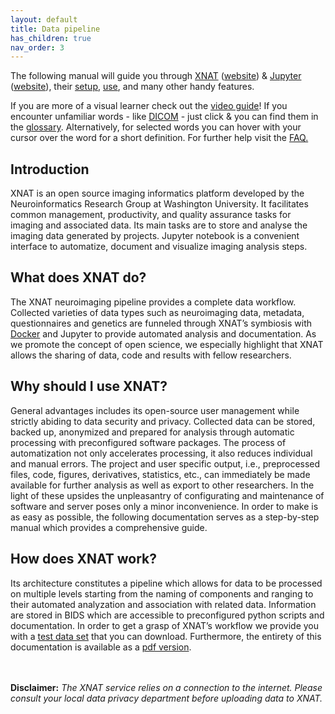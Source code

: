 ```yaml
---
layout: default
title: Data pipeline
has_children: true
nav_order: 3
---
```



The following manual will guide you through [XNAT](../glossary.md/#XNAT "Extensible Neuroimaging Archive Toolkit") ([website](https://www.xnat.org)) & [Jupyter](../glossary.md/#Jupyter) ([website](https://jupyter.org/)), their [setup](setup-index/index.md), [use](Manual/index.md), and many other handy features.

If you are more of a visual learner check out the [video guide](../video-guide.md)! If you encounter unfamiliar words - like [DICOM](../glossary.md/#DICOM "Digital imaging and communications in medicine") - just click & you can find them in the [glossary](../glossary.md). Alternatively, for selected words you can hover with your cursor over the word for a short definition. For further help visit the [FAQ.](../faq.md)


## Introduction 


XNAT is an open source imaging informatics platform developed by the Neuroinformatics Research Group at Washington University. It facilitates common management, productivity, and quality assurance tasks for imaging and associated data. Its main tasks are to store and analyse the imaging data generated by projects. 
Jupyter notebook is a convenient interface to automatize, document and visualize imaging analysis steps. 


## What does XNAT do?

The XNAT neuroimaging pipeline provides a complete data workflow. Collected varieties of data types such as neuroimaging data, metadata, questionnaires and genetics are funneled through XNAT’s symbiosis with [Docker](../glossary.md/#Docker) and Jupyter to provide automated analysis and documentation. As we promote the concept of open science, we especially highlight that XNAT allows the sharing of data, code and results with fellow researchers.


## Why should I use XNAT?

General advantages includes its open-source user management while strictly abiding to data security and privacy. Collected data can be stored, backed up, anonymized and prepared for analysis through automatic processing with preconfigured software packages. The process of automatization not only accelerates processing, it also reduces individual and manual errors. The project and user specific output, i.e., preprocessed files, code, figures, derivatives, statistics, etc., can immediately be made available for further analysis as well as export to other researchers. In the light of these upsides the unpleasantry of configurating and maintenance of software and server poses only a minor inconvenience. In order to make is as easy as possible, the following documentation serves as a step-by-step manual which provides a comprehensive guide.

## How does XNAT work?

Its architecture constitutes a pipeline which allows for data to be processed on multiple levels starting from the naming of components and ranging to their automated analyzation and association with related data. Information are stored in BIDS which are accessible to preconfigured python scripts and documentation. In order to get a grasp of XNAT’s workflow we provide you with a [test data set](./test-dataset.md) that you can download. Furthermore, the entirety of this documentation is available as a [pdf version](pdf.md).



<br/> <br/> **Disclaimer:** *The XNAT service relies on a connection to the internet. Please consult your local data privacy department before uploading data to XNAT.*







